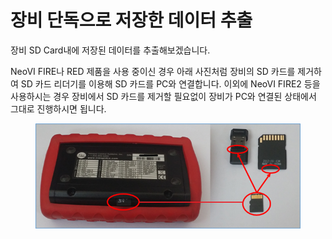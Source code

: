 # 장비 단독으로 저장한 데이터 추출

장비 SD Card내에 저장된 데이터를 추출해보겠습니다.

NeoVI FIRE나 RED 제품을 사용 중이신 경우 아래 사진처럼 장비의 SD 카드를 제거하여 SD 카드 리더기를 이용해 SD 카드를 PC와 연결합니다. 이외에 NeoVI FIRE2 등을 사용하시는 경우 장비에서 SD 카드를 제거할 필요없이 장비가 PC와 연결된 상태에서 그대로 진행하시면 됩니다.

<figure><img src="../../.gitbook/assets/sdcardremove.png" alt=""><figcaption></figcaption></figure>
